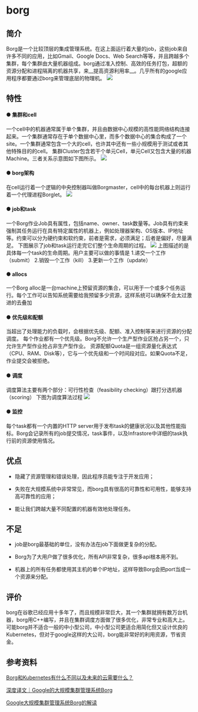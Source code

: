 # borg
## 简介
Borg是一个比较顶层的集成管理系统。在这上面运行着大量的job，这些job来自许多不同的应用，比如Gmail、Google Docs、Web Search等等，并且跨越多个集群，每个集群由大量机器组成。borg通过准入控制、高效的任务打包，超额的资源分配和进程隔离的机器共享，来__提高资源利用率__。几乎所有的google应用程序都要通过borg来管理底层的物理机。
![](http://dockone.io/uploads/article/20151031/bdafee63be9f2e11be87aae3ffe2972c.png)

## 特性

#### ● 集群和cell
一个cell中的机器通常属于单个集群，并且由数据中心规模的高性能网络结构连接起来。一个集群通常存在于单个数据中心里，而多个数据中心的集合构成了一个site。一个集群通常包含一个大的cell，也许其中还有一些小规模用于测试或者其他特殊目的的cell。
集群Cluster包含若干个单元Cell，单元Cell又包含大量的机器Machine。三者关系示意图如下图所示。
![](http://s3.51cto.com/wyfs02/M00/74/B2/wKiom1Ym7N3DkPdpAAGhC9Q7NIA298.jpg)

#### ● borg架构
在cell运行着一个逻辑的中央控制器叫做Borgmaster，cell中的每台机器上则运行着一个代理进程Borglet。
![](http://s1.51cto.com/wyfs02/M01/74/65/wKioL1YcdfCBfJxVAAKGlr_rfgk174.jpg-wh_651x-s_898612228.jpg)

#### ● job和task
一个Borg作业Job具有属性，包括name、owner、task数量等。Job具有约束来强制其任务运行在具有特定属性的机器上，例如处理器架构、OS版本、IP地址等。约束可以分为硬约束和软约束，前者是需求，必须满足；后者是偏好，尽量满足。
下图展示了job和task运行走完它们整个生命周期的过程。
![](http://img.blog.csdn.net/20170219200042842?)
上图描述的是具体每一个task的生命周期。用户主要可以做的事情是
1.递交一个工作（submit）
2.销毁一个工作（kill）
3.更新一个工作（update）


#### ● allocs
一个Borg alloc是一台machine上预留资源的集合，可以用于一个或多个任务运行。每个工作可以告知系统需要给我预留多少资源，这样系统可以确保不会太过激进的去叠加

#### ● 优先级和配额
当超出了处理能力的负载时，会根据优先级、配额、准入控制等来进行资源的分配调度。
每个作业都有一个优先级。Borg不允许一个生产型作业区抢占另一个，只允许生产型作业抢占非生产型作业。
资源配额Quota是一组资源量化表达式（CPU、RAM、Disk等），它与一个优先级和一个时间段对应。如果Quota不足，作业提交会被拒绝。

#### ● 调度
调度算法主要有两个部分：可行性检查（feasibility checking）跟打分选机器（scoring）
下图为调度算法过程
![](https://pic2.zhimg.com/v2-a7ee0cab772f04bcc4cb3ba5226cd3bd_b.jpg)

#### ● 监控
每个task都有一个内置的HTTP server用于发布task的健康状况以及其他性能指标。Borg会记录所有的job提交情况，task事件，以及Infrastore中详细的task执行前的资源使用情况。
## 优点
* 隐藏了资源管理和错误处理，因此程序员能专注于开发应用；

* 失败在大规模系统中非常常见，而borg具有很高的可靠性和可用性，能够支持高可靠性的应用；

* 能让我们跨越大量不同配置的机器有效地处理任务。

## 不足
* job是borg最基础的单位，没有办法在job下面做更复杂的分配。

* Borg为了大用户做了很多优化，所有API非常复杂，很多api根本用不到。

* 机器上的所有任务都使用其主机的单个IP地址，这样导致Borg会把port当成一个资源来分配。

## 评价
borg在谷歌已经应用十多年了，而且规模非常巨大，其一个集群就拥有数万台机器，borg用C++编写，并且在集群调度方面做了很多优化，非常专业和高大上。可能borg并不适合一般的中小型公司，中小型公司更适合用简化但又设计优良的Kubernetes，但对于google这样的大公司，borg能非常好的利用资源，节省资金。

## 参考资料
[Borg和Kubernetes有什么不同以及未来的云需要什么？](http://dockone.io/article/784)

[深度译文｜Google的大规模集群管理系统Borg](https://blog.csdn.net/karamos/article/details/80128781)

[Google大规模集群管理系统Borg的解读](http://blog.51cto.com/speakingbaicai/1704735)
